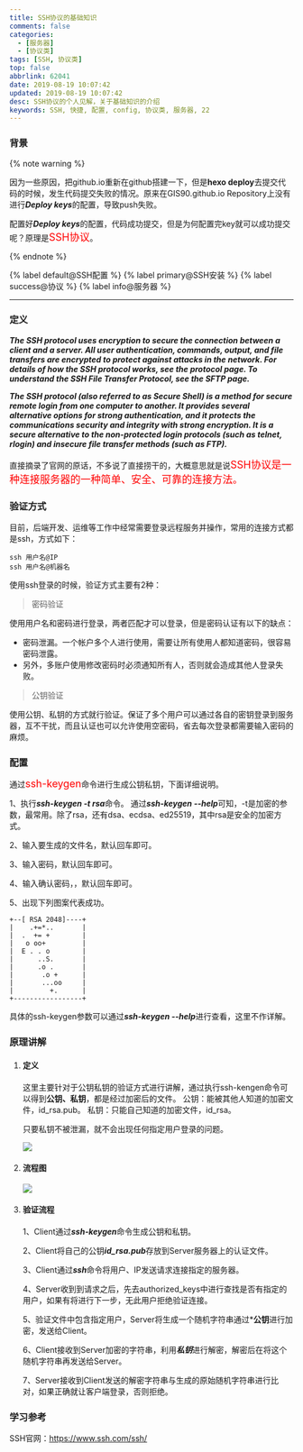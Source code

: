 ```yaml
---
title: SSH协议的基础知识
comments: false
categories:
  - [服务器]
  - [协议类]
tags: [SSH, 协议类]
top: false
abbrlink: 62041
date: 2019-08-19 10:07:42
updated: 2019-08-19 10:07:42
desc: SSH协议的个人见解，关于基础知识的介绍
keywords: SSH, 快捷, 配置, config, 协议类, 服务器, 22
---
```


### 背景
{% note warning %}

因为一些原因，把github.io重新在github搭建一下，但是**hexo deploy**去提交代码的时候，发生代码提交失败的情况。原来在GIS90.github.io Repository上没有进行***Deploy keys***的配置，导致push失败。

配置好***Deploy keys***的配置，代码成功提交，但是为何配置完key就可以成功提交呢？原理是<font color='red' size=4.5>SSH协议</font>。

{% endnote %}

{% label default@SSH配置 %} {% label primary@SSH安装 %} {% label success@协议 %} {% label info@服务器 %}

<!--more-->
<hr />

### 定义

***The SSH protocol uses encryption to secure the connection between a client and a server. All user authentication, commands, output, and file transfers are encrypted to protect against attacks in the network. For details of how the SSH protocol works, see the protocol page. To understand the SSH File Transfer Protocol, see the SFTP page.***

***The SSH protocol (also referred to as Secure Shell) is a method for secure remote login from one computer to another. It provides several alternative options for strong authentication, and it protects the communications security and integrity with strong encryption. It is a secure alternative to the non-protected login protocols (such as telnet, rlogin) and insecure file transfer methods (such as FTP).***

直接摘录了官网的原话，不多说了直接捞干的，大概意思就是说<font color='red' size=4.5>SSH协议是一种连接服务器的一种简单、安全、可靠的连接方法。</font>

### 验证方式

目前，后端开发、运维等工作中经常需要登录远程服务并操作，常用的连接方式都是ssh，方式如下：
```
ssh 用户名@IP
ssh 用户名@机器名
```
使用ssh登录的时候，验证方式主要有2种：
> 密码验证

使用用户名和密码进行登录，两者匹配才可以登录，但是密码认证有以下的缺点：

- 密码泄漏。一个帐户多个人进行使用，需要让所有使用人都知道密码，很容易密码泄露。
- 另外，多账户使用修改密码时必须通知所有人，否则就会造成其他人登录失败。

> 公钥验证

使用公钥、私钥的方式就行验证。保证了多个用户可以通过各自的密钥登录到服务器，互不干扰，而且认证也可以允许使用空密码，省去每次登录都需要输入密码的麻烦。

### 配置

通过<font color='red' size=4.5>ssh-keygen</font>命令进行生成公钥私钥，下面详细说明。

1、执行***ssh-keygen -t rsa***命令。
通过***ssh-keygen --help***可知，-t是加密的参数，最常用。除了rsa，还有dsa、ecdsa、ed25519，其中rsa是安全的加密方式。

2、输入要生成的文件名，默认回车即可。

3、输入密码，默认回车即可。

4、输入确认密码，，默认回车即可。

5、出现下列图案代表成功。
```
+--[ RSA 2048]----+
|    .+=*..       |
|  .  += +        |
|   o oo+         |
|  E . . o        |
|      ..S.       |
|      .o .       |
|       .o +      |
|       ...oo     |
|         +.      |
+-----------------+
```

具体的ssh-keygen参数可以通过***ssh-keygen --help***进行查看，这里不作详解。

### 原理讲解

1. #### 定义

    这里主要针对于公钥私钥的验证方式进行讲解，通过执行ssh-kengen命令可以得到**公钥、私钥**，都是经过加密后的文件。
    公钥：能被其他人知道的加密文件，id_rsa.pub。
    私钥：只能自己知道的加密文件，id_rsa。

    只要私钥不被泄漏，就不会出现任何指定用户登录的问题。

    ![](ssh_keys.png)

2. #### 流程图

    ![](ssh_yuanli.png)

3. #### 验证流程

    1、Client通过***ssh-keygen***命令生成公钥和私钥。

    2、Client将自己的公钥***id_rsa.pub***存放到Server服务器上的认证文件。

    3、Client通过***ssh***命令将用户、IP发送请求连接指定的服务器。

    4、Server收到到请求之后，先去authorized_keys中进行查找是否有指定的用户，如果有将进行下一步，无此用户拒绝验证连接。

    5、验证文件中包含指定用户，Server将生成一个随机字符串通过***公钥**进行加密，发送给Client。

    6、Client接收到Server加密的字符串，利用***私钥***进行解密，解密后在将这个随机字符串再发送给Server。

    7、Server接收到Client发送的解密字符串与生成的原始随机字符串进行比对，如果正确就让客户端登录，否则拒绝。

### 学习参考

SSH官网：https://www.ssh.com/ssh/
